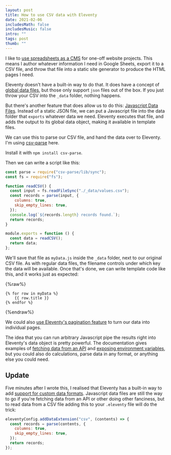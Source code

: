 ```yaml
---
layout: post
title: How to use CSV data with Eleventy
date: 2021-02-06
includesMath: false
includesMusic: false
intro: ""
tags: post
thumb: ""
---
```


I like to [use spreadsheets as a CMS](/work/digital-direction/) for one-off website projects. This means I author whatever information I need in Google Sheets, export it to a CSV file, and throw that file into a static site generator to produce the HTML pages I need.

Eleventy doesn't have a built-in way to do that. It does have a concept of [global data files](https://www.11ty.dev/docs/data-global/), but those only support `json` files out of the box. If you just throw your CSV into the `_data` folder, nothing happens.

But there's another feature that does allow us to do this: [Javascript Data Files](https://www.11ty.dev/docs/data-js/). Instead of a static JSON file, we can put a Javascript file into the data folder that `exports` whatever data we need. Eleventy executes that file, and adds the output to its global data object, making it available in template files.

We can use this to parse our CSV file, and hand the data over to Eleventy. I'm using [csv-parse](https://csv.js.org/parse/) here. 

Install it with ```npm install csv-parse```.

Then we can write a script like this:

```js
const parse = require("csv-parse/lib/sync");
const fs = require("fs");

function readCSV() {
  const input = fs.readFileSync("./_data/values.csv");
  const records = parse(input, {
    columns: true,
    skip_empty_lines: true,
  });
  console.log(`${records.length} records found.`);
  return records;
}

module.exports = function () {
  const data = readCSV();
  return data;
};
```

We'll save that file as `myData.js` inside the `_data` folder, next to our original CSV file. As with regular data files, the filename controls under which key the data will be available. Once that's done, we can write template code like this, and it works just as expected:

{%raw%}
```liquid
{% for row in myData %}
    {{ row.title }}
{% endfor %}
```
{%endraw%}

We could also [use Eleventy's pagination feature](https://www.11ty.dev/docs/pages-from-data/) to turn our data into individual pages.

The idea that you can run arbitrary Javascript pipe the results right into Eleventy's data object is pretty powerful. The documentation gives examples of [fetching data from an API](https://www.11ty.dev/docs/data-js/#example-using-graphql) and [exposing environment variables](https://www.11ty.dev/docs/data-js/#example-exposing-environment-variables), but you could also do calculations, parse data in any format, or anything else you could need.

## Update

Five minutes after I wrote this, I realised that Eleventy has a built-in way to add [support for custom data formats](https://www.11ty.dev/docs/data-custom/). Javascript data files are still the way to go if you're fetching data from an API or other doing other fanciness, but to read data from a CSV file adding this to your `.eleventy` file will do the trick:

```js
eleventyConfig.addDataExtension("csv", (contents) => {
  const records = parse(contents, {
    columns: true,
    skip_empty_lines: true,
  });
  return records;
});
```
